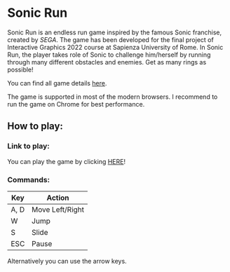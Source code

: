 # Sonic Run
Sonic Run is an endless run game inspired by the famous Sonic franchise,
created by *SEGA*. The game has been developed for the final project of Interactive Graphics 2022 course at Sapienza University of Rome. In Sonic Run,
the player takes role of Sonic to challenge him/herself by running through
many different obstacles and enemies. Get as many rings as possible!

You can find all game details [here](documentation/report.pdf). 

The game is supported in most of the modern browsers. I recommend to run the game on Chrome for best performance.

## How to play:

### Link to play:

You can play the game by clicking [HERE](https://sapienzainteractivegraphicscourse.github.io/final-project-lorenzobianchi/)!

### Commands:

|Key | Action|
|----|--------|
|  A, D | Move Left/Right |
|  W | Jump |
|  S | Slide |
|  ESC | Pause |

Alternatively you can use the arrow keys.
